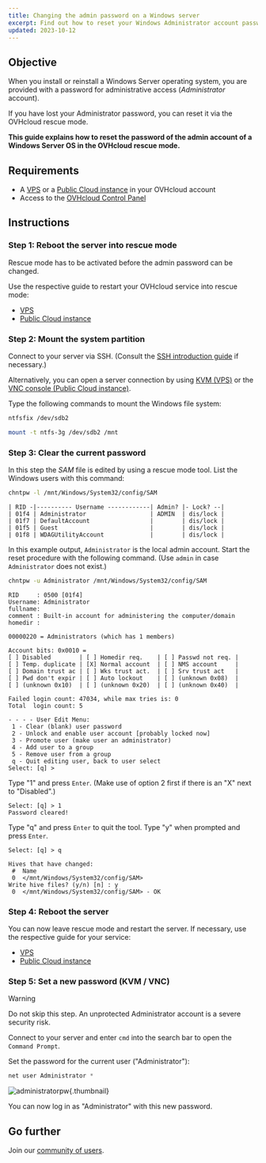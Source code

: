 ```yaml
---
title: Changing the admin password on a Windows server 
excerpt: Find out how to reset your Windows Administrator account password on a VPS or a Public Cloud instance using the OVHcloud rescue mode
updated: 2023-10-12
---
```


## Objective

When you install or reinstall a Windows Server operating system, you are provided with a password for administrative access (*Administrator* account).

If you have lost your Administrator password, you can reset it via the OVHcloud rescue mode.

**This guide explains how to reset the password of the admin account of a Windows Server OS in the OVHcloud rescue mode.**

## Requirements

- A [VPS](https://www.ovhcloud.com/en-ie/vps/) or a [Public Cloud instance](https://www.ovhcloud.com/en-ie/public-cloud/) in your OVHcloud account
- Access to the [OVHcloud Control Panel](/links/manager)

## Instructions

### Step 1: Reboot the server into rescue mode

Rescue mode has to be activated before the admin password can be changed.

Use the respective guide to restart your OVHcloud service into rescue mode:

- [VPS](/pages/bare_metal_cloud/virtual_private_servers/rescue)
- [Public Cloud instance](/pages/public_cloud/compute/put_an_instance_in_rescue_mode)

### Step 2: Mount the system partition

Connect to your server via SSH. (Consult the [SSH introduction guide](/pages/bare_metal_cloud/dedicated_servers/ssh_introduction) if necessary.)

Alternatively, you can open a server connection by using [KVM (VPS)](/pages/bare_metal_cloud/virtual_private_servers/using_kvm_for_vps) or the [VNC console (Public Cloud instance)](/pages/public_cloud/compute/first_steps_with_public_cloud_instance#accessvnc).

Type the following commands to mount the Windows file system:
 
```bash
ntfsfix /dev/sdb2
```

```bash
mount -t ntfs-3g /dev/sdb2 /mnt
```

### Step 3: Clear the current password

In this step the *SAM* file is edited by using a rescue mode tool. List the Windows users with this command:

```bash
chntpw -l /mnt/Windows/System32/config/SAM
```

```text
| RID -|---------- Username ------------| Admin? |- Lock? --|
| 01f4 | Administrator                  | ADMIN  | dis/lock |
| 01f7 | DefaultAccount                 |        | dis/lock |
| 01f5 | Guest                          |        | dis/lock |
| 01f8 | WDAGUtilityAccount             |        | dis/lock |
```

In this example output, `Administrator` is the local admin account. Start the reset procedure with the following command. (Use `admin` in case `Administrator` does not exist.)

```bash
chntpw -u Administrator /mnt/Windows/System32/config/SAM
```

```text
RID     : 0500 [01f4]
Username: Administrator
fullname:
comment : Built-in account for administering the computer/domain
homedir :

00000220 = Administrators (which has 1 members)

Account bits: 0x0010 =
[ ] Disabled        | [ ] Homedir req.    | [ ] Passwd not req. |
[ ] Temp. duplicate | [X] Normal account  | [ ] NMS account     |
[ ] Domain trust ac | [ ] Wks trust act.  | [ ] Srv trust act   |
[ ] Pwd don't expir | [ ] Auto lockout    | [ ] (unknown 0x08)  |
[ ] (unknown 0x10)  | [ ] (unknown 0x20)  | [ ] (unknown 0x40)  |

Failed login count: 47034, while max tries is: 0
Total  login count: 5

- - - - User Edit Menu:
 1 - Clear (blank) user password
 2 - Unlock and enable user account [probably locked now]
 3 - Promote user (make user an administrator)
 4 - Add user to a group
 5 - Remove user from a group
 q - Quit editing user, back to user select
Select: [q] >
```

Type "1" and press `Enter`. (Make use of option 2 first if there is an "X" next to "Disabled".)

```text
Select: [q] > 1
Password cleared!
```

Type "q" and press `Enter` to quit the tool. Type "y" when prompted and press `Enter`.

```text
Select: [q] > q
 
Hives that have changed:
 #  Name
 0  </mnt/Windows/System32/config/SAM>
Write hive files? (y/n) [n] : y
 0  </mnt/Windows/System32/config/SAM> - OK
```

### Step 4: Reboot the server

You can now leave rescue mode and restart the server. If necessary, use the respective guide for your service:

- [VPS](/pages/bare_metal_cloud/virtual_private_servers/rescue)
- [Public Cloud instance](/pages/public_cloud/compute/put_an_instance_in_rescue_mode)


### Step 5: Set a new password (KVM / VNC)

> [!warning]
>
> Do not skip this step. An unprotected Administrator account is a severe security risk.
>

Connect to your server and enter `cmd` into the search bar to open the `Command Prompt`.

Set the password for the current user ("Administrator"):

```powershell
net user Administrator *
```

![administratorpw](images/adminpw_win.png){.thumbnail}

You can now log in as "Administrator" with this new password.

## Go further


Join our [community of users](/links/community).